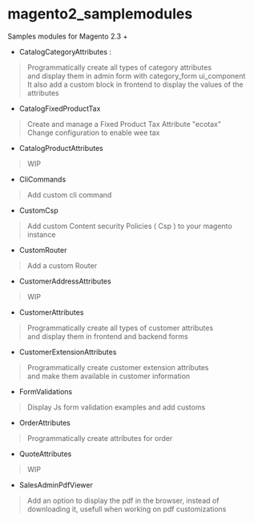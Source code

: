 # magento2_samplemodules
Samples modules for Magento 2.3 +

- CatalogCategoryAttributes : 
> Programmatically create all types of category attributes  
> and display them in admin form with category_form ui_component  
> It also add a custom block in frontend to display the values of the attributes
- CatalogFixedProductTax
> Create and manage a Fixed Product Tax Attribute "ecotax"  
> Change configuration to enable wee tax
- CatalogProductAttributes
> WIP
- CliCommands
> Add custom cli command 
- CustomCsp
> Add custom Content security Policies ( Csp ) to your magento instance
- CustomRouter
> Add a custom Router  
- CustomerAddressAttributes
> WIP
- CustomerAttributes
> Programmatically create all types of customer attributes  
> and display them in frontend and backend forms
- CustomerExtensionAttributes
> Programmatically create customer extension attributes  
> and make them available in customer information
- FormValidations
> Display Js form validation examples and add customs  
- OrderAttributes
> Programmatically create attributes for order
- QuoteAttributes
> WIP
- SalesAdminPdfViewer
> Add an option to display the pdf in the browser, instead of downloading it, usefull when working on pdf customizations
